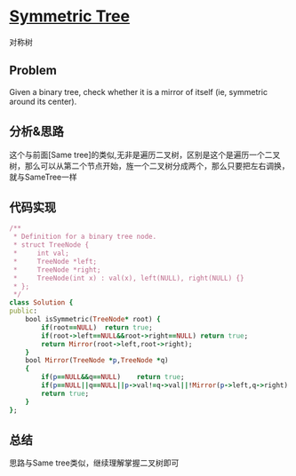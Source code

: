 # [Symmetric Tree](https://leetcode.com/problems/symmetric-tree/description/)
对称树
## Problem
Given a binary tree, check whether it is a mirror of itself (ie, symmetric around its center).
## 分析&思路
这个与前面[Same tree]的类似,无非是遍历二叉树，区别是这个是遍历一个二叉树，那么可以从第二个节点开始，旌一个二叉树分成两个，那么只要把左右调换，就与SameTree一样
## 代码实现
```ruby
/**
 * Definition for a binary tree node.
 * struct TreeNode {
 *     int val;
 *     TreeNode *left;
 *     TreeNode *right;
 *     TreeNode(int x) : val(x), left(NULL), right(NULL) {}
 * };
 */
class Solution {
public:
    bool isSymmetric(TreeNode* root) {
        if(root==NULL)  return true;
        if(root->left==NULL&&root->right==NULL) return true;
        return Mirror(root->left,root->right);
    }
    bool Mirror(TreeNode *p,TreeNode *q)
    {
        if(p==NULL&&q==NULL)    return true;
        if(p==NULL||q==NULL||p->val!=q->val||!Mirror(p->left,q->right)||!Mirror(p->right,q->left))  return false;
        return true;
    }
};
```
## 总结
思路与Same tree类似，继续理解掌握二叉树即可
